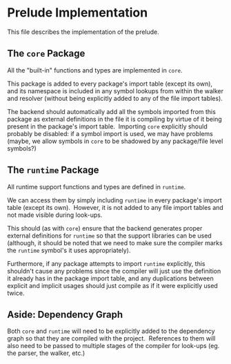 # Prelude Implementation
This file describes the implementation of the prelude.

## The `core` Package
All the "built-in" functions and types are implemented in `core`.  

This package is added to every package's import table (except its own), and its namespace is included in any symbol lookups from within the walker and resolver (without being explicitly added to any of the file import tables).  

The backend should automatically add all the symbols imported from this package as external definitions in the file it is compiling by virtue of it being present in the package's import table.  Importing `core` explicitly should probably be disabled: if a symbol import is used, we may have problems (maybe, we allow symbols in `core` to be shadowed by any package/file level symbols?)

## The `runtime` Package
All runtime support functions and types are defined in `runtime`.  

We can access them by simply including `runtime` in every package's import table (except its own).  However, it is not added to any file import tables and not made visible during look-ups.  

This should (as with `core`) ensure that the backend generates proper external definitions for `runtime` so that the support libraries can be used (although, it should be noted that we need to make sure the compiler marks the `runtime` symbol's it uses appropriately). 

Furthermore, if any package attempts to import `runtime` explicitly, this shouldn't cause any problems since the compiler will just use the definition it already has in the package import table, and any duplications between explicit and implicit usages should just compile as if it were explicitly used twice.

## Aside: Dependency Graph
Both `core` and `runtime` will need to be explicitly added to the dependency graph so that they are compiled with the project.  References to them will also need to be passed to multiple stages of the compiler for look-ups (eg. the parser, the walker, etc.)